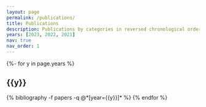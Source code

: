 ```yaml
---
layout: page
permalink: /publications/
title: Publications
description: Publications by categories in reversed chronological order. Full list can be found at <b><a href='https://scholar.google.com.hk/citations?user=8Of_NYQAAAAJ&hl=en'>Google Scholar</a></b>.
years: [2023, 2022, 2021]
nav: true
nav_order: 1
---
```

<!-- _pages/publications.md -->
<div class="publications">

{%- for y in page.years %}
  <h2 class="year">{{y}}</h2>
  {% bibliography -f papers -q @*[year={{y}}]* %}
{% endfor %}

</div>
